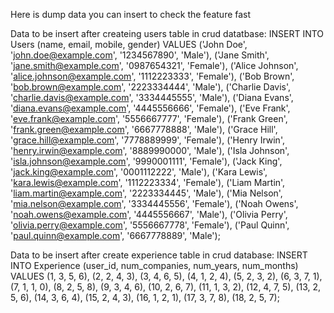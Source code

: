 Here is dump data you can insert to check the feature fast 


Data to be insert after createing users table in crud datatbase: 
INSERT INTO Users (name, email, mobile, gender)
VALUES
('John Doe', 'john.doe@example.com', '1234567890', 'Male'),
('Jane Smith', 'jane.smith@example.com', '0987654321', 'Female'),
('Alice Johnson', 'alice.johnson@example.com', '1112223333', 'Female'),
('Bob Brown', 'bob.brown@example.com', '2223334444', 'Male'),
('Charlie Davis', 'charlie.davis@example.com', '3334445555', 'Male'),
('Diana Evans', 'diana.evans@example.com', '4445556666', 'Female'),
('Eve Frank', 'eve.frank@example.com', '5556667777', 'Female'),
('Frank Green', 'frank.green@example.com', '6667778888', 'Male'),
('Grace Hill', 'grace.hill@example.com', '7778889999', 'Female'),
('Henry Irwin', 'henry.irwin@example.com', '8889990000', 'Male'),
('Isla Johnson', 'isla.johnson@example.com', '9990001111', 'Female'),
('Jack King', 'jack.king@example.com', '0001112222', 'Male'),
('Kara Lewis', 'kara.lewis@example.com', '1112223334', 'Female'),
('Liam Martin', 'liam.martin@example.com', '2223334445', 'Male'),
('Mia Nelson', 'mia.nelson@example.com', '3334445556', 'Female'),
('Noah Owens', 'noah.owens@example.com', '4445556667', 'Male'),
('Olivia Perry', 'olivia.perry@example.com', '5556667778', 'Female'),
('Paul Quinn', 'paul.quinn@example.com', '6667778889', 'Male');


Data to be insert after create experience table in crud database:
INSERT INTO Experience (user_id, num_companies, num_years, num_months)
VALUES
(1, 3, 5, 6),
(2, 2, 4, 3),
(3, 4, 6, 5),
(4, 1, 2, 4),
(5, 2, 3, 2),
(6, 3, 7, 1),
(7, 1, 1, 0),
(8, 2, 5, 8),
(9, 3, 4, 6),
(10, 2, 6, 7),
(11, 1, 3, 2),
(12, 4, 7, 5),
(13, 2, 5, 6),
(14, 3, 6, 4),
(15, 2, 4, 3),
(16, 1, 2, 1),
(17, 3, 7, 8),
(18, 2, 5, 7);

